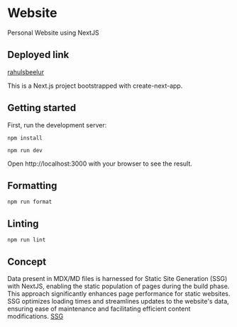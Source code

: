 # Website

Personal Website using NextJS

## Deployed link

[rahulsbeelur](https://rahulsbeelur.com/)

This is a Next.js project bootstrapped with create-next-app.

## Getting started

First, run the development server:

```
npm install

npm run dev
```

Open http://localhost:3000 with your browser to see the result.

## Formatting

```
npm run format
```

## Linting

```
npm run lint
```

## Concept

Data present in MDX/MD files is harnessed for Static Site Generation (SSG) with NextJS, enabling the static population of pages during the build phase. This approach significantly enhances page performance for static websites. SSG optimizes loading times and streamlines updates to the website's data, ensuring ease of maintenance and facilitating efficient content modifications. [SSG](https://nextjs.org/docs/pages/building-your-application/rendering/static-site-generation)
